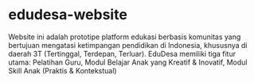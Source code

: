 # edudesa-website
Website ini adalah prototipe platform edukasi berbasis komunitas yang bertujuan mengatasi ketimpangan pendidikan di Indonesia, khususnya di daerah 3T (Tertinggal, Terdepan, Terluar).  EduDesa memiliki tiga fitur utama:  Pelatihan Guru,  Modul Belajar Anak yang Kreatif &amp; Inovatif, Modul Skill Anak (Praktis &amp; Kontekstual)
